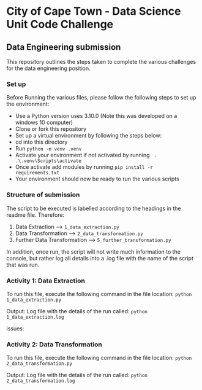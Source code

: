 # City of Cape Town - Data Science Unit Code Challenge
## Data Engineering submission

This repository outlines the steps taken to complete the various challenges for the data engineering position. 

### Set up
Before Running the various files, please follow the following steps to set up the environment:
* Use a Python version uses 3.10.0 (Note this was developed on a windows 10 computer)
* Clone or fork this repository
* Set up a virtual environment by following the steps below:
* cd into this directory
* Run `python -m venv .venv`
* Activate your environment if not activated by running ` . .\.venv\Scripts\activate`
* Once activate add modules by running `pip install -r requirements.txt`
* Your environment should now be ready to run the various scripts

### Structure of submission
The script to be executed is labelled according to the headings in the readme file. Therefore:
1. Data Extraction --> `1_data_extraction.py`
2. Data Transformation --> `2_data_transformation.py`
5. Further Data Transformation --> `5_further_transformation.py`

In addition, once run, the script will not write much information to the console, but rather log all details into a .log file with the name of the script that was run. 

### Activity 1: Data Extraction 
To run this file, execute the following command in the file location:
`python 1_data_extraction.py`

Output:
Log file with the details of the run called: `python 1_data_extraction.log`

issues:


### Activity 2: Data Transformation 
To run this file, execute the following command in the file location:
`python 2_data_transformation.py`

Output:
Log file with the details of the run called: `python 2_data_transformation.log`



